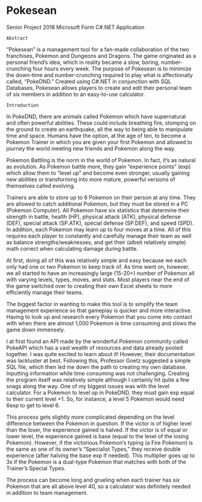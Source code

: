 # Pokesean
Senior Project 2018
Microsoft Form C#.NET Application

    Abstract

“Pokesean” is a management tool for a fan-made collaboration of the two franchises, Pokemon and Dungeons and Dragons. The game originated as a personal friend’s idea, which in reality became a slow, boring, number-crunching four hours every week. The purpose of Pokesean is to minimize the down-time and number-crunching required to play what is affectionally called, “PokeDND.” Created using C#.NET in conjunction with SQL Databases, Pokesean allows players to create and edit their personal team of six members in addition to an easy-to-use calculator.

    Introduction
In PokeDND, there are animals called Pokemon which have supernatural and often powerful abilities. These could include breathing fire, stomping on the ground to create an earthquake, all the way to being able to manipulate time and space. Humans have the option, at the age of ten, to become a Pokemon Trainer in which you are given your first Pokemon and allowed to journey the world meeting new friends and Pokemon along the way.

Pokemon Battling is the norm in the world of Pokemon. In fact, it’s as natural as evolution. As Pokemon battle more, they gain “experience points” (exp) which allow them to “level up” and become even stronger, usually gaining new abilities or transforming into more mature, powerful versions of themselves called evolving.
    
Trainers are able to store up to 6 Pokemon on their person at any time. They are allowed to catch additional Pokemon, but they must be stored in a PC (Pokemon Computer). All Pokemon have six statistics that determine their strength in battle, health (HP), physical attack (ATK), physical defense (DEF), special attack (SP.ATK), special defense (SP.DEF), and speed (SPD). In addition, each Pokemon may learn up to four moves at a time. All of this requires each player to constantly and carefully manage their team as well as balance strengths/weaknesses, and get their (albeit relatively simple) math correct when calculating damage during battle. 
    
At first, doing all of this was relatively simple and easy because we each only had one or two Pokemon to keep track of. As time went on, however, we all started to have an increasingly large (15-20+) number of Pokemon all with varying levels, types, moves, and stats. Most players near the end of the game switched over to creating their own Excel sheets to more efficiently manage their teams. 

The biggest factor in wanting to make this tool is to simplify the team management experience so that gameplay is quicker and more interactive. Having to look up and research every Pokemon that you come into contact with when there are almost 1,000 Pokemon is time consuming and slows the game down immensely. 

I at first found an API made by the wonderful Pokemon community called PokeAPI which has a vast wealth of resources and data already pooled together. I was quite excited to learn about it! However, their documentation was lackluster at best. Following this, Professor Goetz suggested a simple SQL file, which then led me down the path to creating my own database. 
Inputting information while time consuming was not challenging. Creating the program itself was relatively simple although I certainly hit quite a few snags along the way. One of my biggest issues was with the level calculator. For a Pokemon to level up in PokeDND, they must gain exp equal to their current level +1. So, for instance, a level 5 Pokemon would need 6exp to get to level 6. 

This process gets slightly more complicated depending on the level difference between the Pokemon in question. If the victor is of higher level than the loser, the experience gained is halved. If the victor is of equal or lower level, the experience gained is base (equal to the level of the losing Pokemon). However, if the victorious Pokemon’s typing (a Fire Pokemon) is the same as one of its owner’s “Specialist Types,” they receive double experience (after halving the base exp if needed). This multiplier goes up to 3x if the Pokemon is a dual-type Pokemon that matches with both of the Trainer’s Special Types. 

The process can become long and grueling when each trainer has six Pokemon that are all above level 40, so a calculator was definitely needed in addition to team management. 
